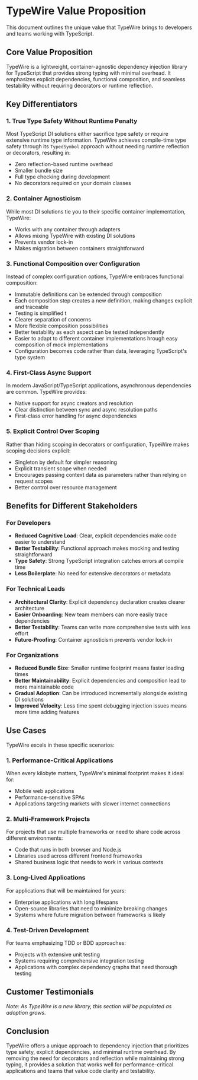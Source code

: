 # TypeWire Value Proposition

This document outlines the unique value that TypeWire brings to developers and teams working with TypeScript.

## Core Value Proposition

TypeWire is a lightweight, container-agnostic dependency injection library for TypeScript that provides strong typing with minimal overhead. It emphasizes explicit dependencies, functional composition, and seamless testability without requiring decorators or runtime reflection.

## Key Differentiators

### 1. True Type Safety Without Runtime Penalty

Most TypeScript DI solutions either sacrifice type safety or require extensive runtime type information. TypeWire achieves compile-time type safety through its `TypedSymbol` approach without needing runtime reflection or decorators, resulting in:

- Zero reflection-based runtime overhead
- Smaller bundle size
- Full type checking during development
- No decorators required on your domain classes

### 2. Container Agnosticism

While most DI solutions tie you to their specific container implementation, TypeWire:

- Works with any container through adapters
- Allows mixing TypeWire with existing DI solutions
- Prevents vendor lock-in
- Makes migration between containers straightforward

### 3. Functional Composition over Configuration

Instead of complex configuration options, TypeWire embraces functional composition:

- Immutable definitions can be extended through composition
- Each composition step creates a new definition, making changes explicit and traceable
- Testing is simplified t
- Clearer separation of concerns
- More flexible composition possibilities
- Better testability as each aspect can be tested independently
- Easier to adapt to different container implementations hrough easy composition of mock implementations
- Configuration becomes code rather than data, leveraging TypeScript's type system

### 4. First-Class Async Support

In modern JavaScript/TypeScript applications, asynchronous dependencies are common. TypeWire provides:

- Native support for async creators and resolution
- Clear distinction between sync and async resolution paths
- First-class error handling for async dependencies

### 5. Explicit Control Over Scoping

Rather than hiding scoping in decorators or configuration, TypeWire makes scoping decisions explicit:

- Singleton by default for simpler reasoning
- Explicit transient scope when needed
- Encourages passing context data as parameters rather than relying on request scopes
- Better control over resource management

## Benefits for Different Stakeholders

### For Developers

- **Reduced Cognitive Load**: Clear, explicit dependencies make code easier to understand
- **Better Testability**: Functional approach makes mocking and testing straightforward
- **Type Safety**: Strong TypeScript integration catches errors at compile time
- **Less Boilerplate**: No need for extensive decorators or metadata

### For Technical Leads

- **Architectural Clarity**: Explicit dependency declaration creates clearer architecture
- **Easier Onboarding**: New team members can more easily trace dependencies
- **Better Testability**: Teams can write more comprehensive tests with less effort
- **Future-Proofing**: Container agnosticism prevents vendor lock-in

### For Organizations

- **Reduced Bundle Size**: Smaller runtime footprint means faster loading times
- **Better Maintainability**: Explicit dependencies and composition lead to more maintainable code
- **Gradual Adoption**: Can be introduced incrementally alongside existing DI solutions
- **Improved Velocity**: Less time spent debugging injection issues means more time adding features

## Use Cases

TypeWire excels in these specific scenarios:

### 1. Performance-Critical Applications

When every kilobyte matters, TypeWire's minimal footprint makes it ideal for:
- Mobile web applications
- Performance-sensitive SPAs
- Applications targeting markets with slower internet connections

### 2. Multi-Framework Projects

For projects that use multiple frameworks or need to share code across different environments:
- Code that runs in both browser and Node.js
- Libraries used across different frontend frameworks
- Shared business logic that needs to work in various contexts

### 3. Long-Lived Applications

For applications that will be maintained for years:
- Enterprise applications with long lifespans
- Open-source libraries that need to minimize breaking changes
- Systems where future migration between frameworks is likely

### 4. Test-Driven Development

For teams emphasizing TDD or BDD approaches:
- Projects with extensive unit testing
- Systems requiring comprehensive integration testing
- Applications with complex dependency graphs that need thorough testing

## Customer Testimonials

*Note: As TypeWire is a new library, this section will be populated as adoption grows.*

## Conclusion

TypeWire offers a unique approach to dependency injection that prioritizes type safety, explicit dependencies, and minimal runtime overhead. By removing the need for decorators and reflection while maintaining strong typing, it provides a solution that works well for performance-critical applications and teams that value code clarity and testability. 